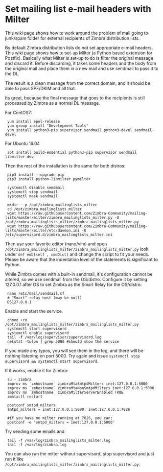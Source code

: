 # Set mailing list e-mail headers with Milter
This wiki page shows how to work around the problem of mail going to junk/spam folder for external recipients of Zimbra distribution lists.

By default Zimbra distribution lists do not set appropriate e-mail headers. This wiki page shows how to set-up Milter (a Python based extension for Postfix). Basically what Milter is set-up to do is filter the original message and discard it. Before discarding, it takes some headers and the body from the original mail and place them in a new mail and use sendmail to pass it to the DL.

The result is a clean message from the correct domain, and it should be able to pass SPF/DKIM and all that.
 
Its great, because the final message that goes to the recipients is still processed by Zimbra as a normal DL message.

For CentOS7:

     yum install epel-release
     yum group install "Development Tools"
     yum install python3-pip supervisor sendmail python3-devel sendmail-devel
     
For Ubuntu 16.04

     apt install build-essential python3-pip supervisor sendmail libmilter-dev

Then the rest of the installation is the same for both distros:

     pip3 install --upgrade pip     
     pip3 install python-libmilter pymilter
     
     systemctl disable sendmail
     systemctl stop sendmail
     systemctl mask sendmail

     mkdir - p /opt/zimbra_mailinglists_milter
     cd /opt/zimbra_mailinglists_milter
     wget https://raw.githubusercontent.com/Zimbra-Community/mailing-lists/master/milter/zimbra_mailinglists_milter.py -O /opt/zimbra_mailinglists_milter/zimbra_mailinglists_milter.py
     wget https://raw.githubusercontent.com/Zimbra-Community/mailing-lists/master/milter/etc/daemon.ini -O /etc/supervisord.d/zimbra_mailinglists_milter.ini

Then use your favorite editor (nano/vim) and open `/opt/zimbra_mailinglists_milter/zimbra_mailinglists_milter.py` look under `def eob(self , cmdDict)` and change the script to fit your needs. Please be aware that the indentation level of the statements is significant to Python.

While Zimbra comes with a built-in sendmail, it's configuration cannot be altered, so we use sendmail from the OS/distro. Configure it by setting 127.0.0.1 after DS to set Zimbra as the Smart Relay for the OS/distro:

     nano /etc/mail/sendmail.cf
     # "Smart" relay host (may be null)
     DS127.0.0.1

Enable and start the service.

     chmod +rx /opt/zimbra_mailinglists_milter/zimbra_mailinglists_milter.py
     systemctl start supervisord 
     systemctl enable supervisord
     tail -f /var/log/supervisor/supervisord.log
     netstat -tulpn | grep 5000 #should show the service

If you made any typos, you will see them in the log, and there will be nothing listening on port 5000. Try again and issue `systemctl stop supervisord && systemctl start supervisord`.

If it works, enable it for Zimbra:

     su - zimbra
     zmprov ms `zmhostname` zimbraMtaSmtpdMilters inet:127.0.0.1:5000
     zmprov ms `zmhostname` zimbraMtaNonSmtpdMilters inet:127.0.0.1:5000
     zmprov ms `zmhostname` zimbraMilterServerEnabled TRUE
     zmmtactl restart

     postconf smtpd_milters
     smtpd_milters = inet:127.0.0.1:5000, inet:127.0.0.1:7026

     #if you have no milter running at 7026, you can:
     postconf -e 'smtpd_milters = inet:127.0.0.1:5000'

Try sending some emails and:

     tail -f /var/log/zimbra_mailinglists_milter.log
     tail -f /var/log/zimbra.log

You can also run the milter without supervisord, stop supervisord and just run it like `/opt/zimbra_mailinglists_milter/zimbra_mailinglists_milter.py`.
